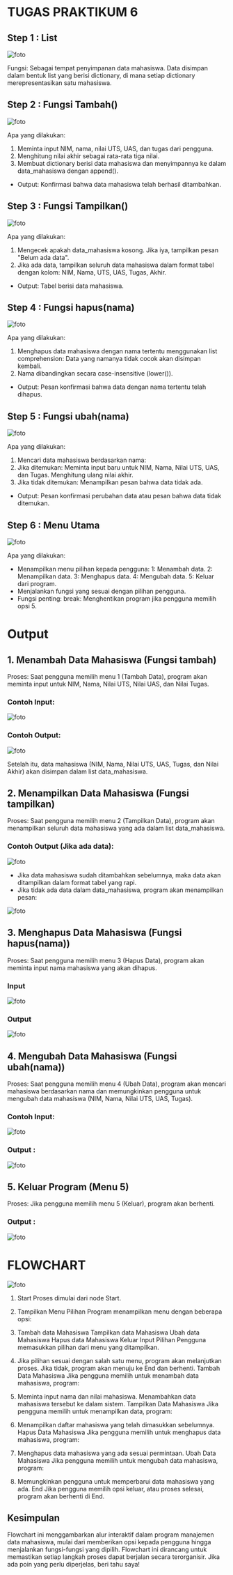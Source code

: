# TUGAS PRAKTIKUM 6

## Step 1 : List

![foto](FOTO/ss1.png)

Fungsi: Sebagai tempat penyimpanan data mahasiswa. Data disimpan dalam bentuk list yang berisi dictionary, di mana setiap dictionary merepresentasikan satu mahasiswa.

## Step 2 : Fungsi Tambah()

![foto](FOTO/ss2.png)

Apa yang dilakukan:
1. Meminta input NIM, nama, nilai UTS, UAS, dan tugas dari pengguna.
2. Menghitung nilai akhir sebagai rata-rata tiga nilai.
3. Membuat dictionary berisi data mahasiswa dan menyimpannya ke dalam data_mahasiswa dengan append().
* Output: Konfirmasi bahwa data mahasiswa telah berhasil ditambahkan.

## Step 3 : Fungsi Tampilkan()

![foto](FOTO/ss3.png)

Apa yang dilakukan:
1. Mengecek apakah data_mahasiswa kosong. Jika iya, tampilkan pesan "Belum ada data".
2. Jika ada data, tampilkan seluruh data mahasiswa dalam format tabel dengan kolom:
NIM, Nama, UTS, UAS, Tugas, Akhir.
* Output: Tabel berisi data mahasiswa.

## Step 4 : Fungsi hapus(nama)

![foto](FOTO/ss4.png)

Apa yang dilakukan:
1. Menghapus data mahasiswa dengan nama tertentu menggunakan list comprehension:
Data yang namanya tidak cocok akan disimpan kembali.
2. Nama dibandingkan secara case-insensitive (lower()).
* Output: Pesan konfirmasi bahwa data dengan nama tertentu telah dihapus.

## Step 5 : Fungsi ubah(nama)

![foto](FOTO/ss5.png)

Apa yang dilakukan:
1. Mencari data mahasiswa berdasarkan nama:
2. Jika ditemukan:
Meminta input baru untuk NIM, Nama, Nilai UTS, UAS, dan Tugas.
Menghitung ulang nilai akhir.
3. Jika tidak ditemukan:
Menampilkan pesan bahwa data tidak ada.
* Output: Pesan konfirmasi perubahan data atau pesan bahwa data tidak ditemukan.

## Step 6 : Menu Utama

![foto](FOTO/ss6.png)

Apa yang dilakukan: 
* Menampilkan menu pilihan kepada pengguna:
1: Menambah data.
2: Menampilkan data.
3: Menghapus data.
4: Mengubah data.
5: Keluar dari program.
* Menjalankan fungsi yang sesuai dengan pilihan pengguna.
* Fungsi penting:
break: Menghentikan program jika pengguna memilih opsi 5.

# Output

## 1. Menambah Data Mahasiswa (Fungsi tambah)
Proses:
Saat pengguna memilih menu 1 (Tambah Data), program akan meminta input untuk NIM, Nama, Nilai UTS, Nilai UAS, dan Nilai Tugas.

### Contoh Input:

![foto](FOTO/ss7.png)

### Contoh Output:

![foto](FOTO/ss8.png)

Setelah itu, data mahasiswa (NIM, Nama, Nilai UTS, UAS, Tugas, dan Nilai Akhir) akan disimpan dalam list data_mahasiswa.

## 2. Menampilkan Data Mahasiswa (Fungsi tampilkan)
Proses:
Saat pengguna memilih menu 2 (Tampilkan Data), program akan menampilkan seluruh data mahasiswa yang ada dalam list data_mahasiswa.

### Contoh Output (Jika ada data):

![foto](FOTO/ss9.png)

* Jika data mahasiswa sudah ditambahkan sebelumnya, maka data akan ditampilkan dalam format tabel yang rapi.
* Jika tidak ada data dalam data_mahasiswa, program akan menampilkan pesan:

![foto](FOTO/ss10.png)

## 3. Menghapus Data Mahasiswa (Fungsi hapus(nama))
Proses:
Saat pengguna memilih menu 3 (Hapus Data), program akan meminta input nama mahasiswa yang akan dihapus.

### Input 

![foto](FOTO/ss11.png)

### Output

![foto](FOTO/ss12.png)

## 4. Mengubah Data Mahasiswa (Fungsi ubah(nama))
Proses:
Saat pengguna memilih menu 4 (Ubah Data), program akan mencari mahasiswa berdasarkan nama dan memungkinkan pengguna untuk mengubah data mahasiswa (NIM, Nama, Nilai UTS, UAS, Tugas).

### Contoh Input:

![foto](FOTO/ss13.png)

### Output :

![foto](FOTO/ss14.png)

## 5. Keluar Program (Menu 5)
Proses:
Jika pengguna memilih menu 5 (Keluar), program akan berhenti.

### Output :

![foto](FOTO/ss15.png)

# FLOWCHART

![foto](FOTO/ss16.jpg)

1. Start
Proses dimulai dari node Start.

2. Tampilkan Menu Pilihan
Program menampilkan menu dengan beberapa opsi:

3. Tambah data Mahasiswa
Tampilkan data Mahasiswa
Ubah data Mahasiswa
Hapus data Mahasiswa
Keluar
Input Pilihan
Pengguna memasukkan pilihan dari menu yang ditampilkan.

4. Jika pilihan sesuai dengan salah satu menu, program akan melanjutkan proses.
Jika tidak, program akan menuju ke End dan berhenti.
Tambah Data Mahasiswa
Jika pengguna memilih untuk menambah data mahasiswa, program:

5. Meminta input nama dan nilai mahasiswa.
Menambahkan data mahasiswa tersebut ke dalam sistem.
Tampilkan Data Mahasiswa
Jika pengguna memilih untuk menampilkan data, program:

6. Menampilkan daftar mahasiswa yang telah dimasukkan sebelumnya.
Hapus Data Mahasiswa
Jika pengguna memilih untuk menghapus data mahasiswa, program:

7. Menghapus data mahasiswa yang ada sesuai permintaan.
Ubah Data Mahasiswa
Jika pengguna memilih untuk mengubah data mahasiswa, program:

8. Memungkinkan pengguna untuk memperbarui data mahasiswa yang ada.
End
Jika pengguna memilih opsi keluar, atau proses selesai, program akan berhenti di End.

## Kesimpulan
Flowchart ini menggambarkan alur interaktif dalam program manajemen data mahasiswa, mulai dari memberikan opsi kepada pengguna hingga menjalankan fungsi-fungsi yang dipilih. Flowchart ini dirancang untuk memastikan setiap langkah proses dapat berjalan secara terorganisir. Jika ada poin yang perlu diperjelas, beri tahu saya!





